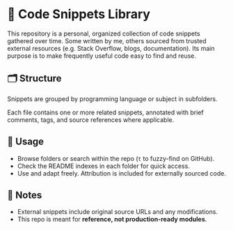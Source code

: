 # 🧩 Code Snippets Library

This repository is a personal, organized collection of code snippets gathered over time. Some written by me, others sourced from trusted external resources (e.g. Stack Overflow, blogs, documentation). Its main purpose is to make frequently useful code easy to find and reuse.

## 🗂 Structure

Snippets are grouped by programming language or subject in subfolders.

Each file contains one or more related snippets, annotated with brief comments, tags, and source references where applicable.

## 🔎 Usage

- Browse folders or search within the repo (`t` to fuzzy-find on GitHub).
- Check the README indexes in each folder for quick access.
- Use and adapt freely. Attribution is included for externally sourced code.

## 📄 Notes

- External snippets include original source URLs and any modifications.
- This repo is meant for **reference, not production-ready modules**.
